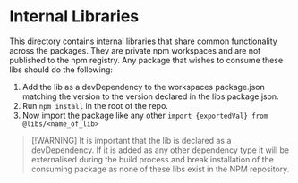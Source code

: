 # Internal Libraries

This directory contains internal libraries that share common functionality across the packages. They are private npm workspaces and are not published to the npm registry. Any package that wishes to consume these libs should do the following:

1. Add the lib as a devDependency to the workspaces package.json matching the version to the version declared in the libs package.json.
2. Run `npm install` in the root of the repo.
3. Now import the package like any other `import {exportedVal} from @libs/<name_of_lib>`

> [!WARNING] It is important that the lib is declared as a devDependency. If it is added as any other dependency type it will be externalised during the build process and break installation of the consuming package as none of these libs exist in the NPM repository.
